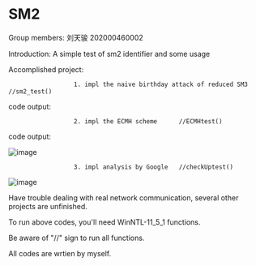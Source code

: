# SM2
Group members: 刘天骏 202000460002

Introduction: A simple test of sm2 identifier and some usage

Accomplished project: 

                      1. impl the naive birthday attack of reduced SM3     //sm2_test()

code output:



                      2. impl the ECMH scheme      //ECMHtest()

code output:

![image](https://user-images.githubusercontent.com/87689532/181862249-83b494ab-e7a9-416d-8bb2-9701ef618544.png)

                      3. impl analysis by Google   //checkUptest()

![image](https://user-images.githubusercontent.com/87689532/181867113-8ba019d5-cb53-48e5-83cb-ae8e70362fe2.png)


Have trouble dealing with real network communication, several other projects are unfinished.

To run above codes, you'll need WinNTL-11_5_1 functions.

Be aware of "//" sign to run all functions.

All codes are wrtien by myself.
